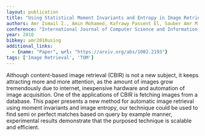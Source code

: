 ```yaml
---
layout: publication
title: "Using Statistical Moment Invariants and Entropy in Image Retrieval"
authors: Amr Ismail I., Amin Mohamed, Kafrawy Passent El, Sauber Amr M.
conference: "International Journal of Computer Science and Information Security, IJCSIS, Vol."
year: 2010
bibkey: amr2010using
additional_links:
  - {name: "Paper", url: "https://arxiv.org/abs/1002.2193"}
tags: ['Image Retrieval', 'TOM']
---
```

Although content-based image retrieval (CBIR) is not a new subject, it keeps
attracting more and more attention, as the amount of images grow tremendously
due to internet, inexpensive hardware and automation of image acquisition. One
of the applications of CBIR is fetching images from a database. This paper
presents a new method for automatic image retrieval using moment invariants and
image entropy, our technique could be used to find semi or perfect matches based
on query by example manner, experimental results demonstrate that the purposed
technique is scalable and efficient.
